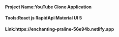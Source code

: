 <h4>Project Name:YouTube Clone Application</h4>
<h4>Tools:React js RapidApi Material UI 5</h4>
<h4>Link:https://enchanting-praline-56e94b.netlify.app</h4>



